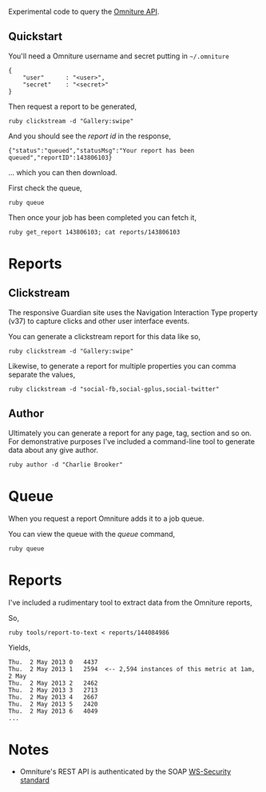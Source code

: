 
Experimental code to query the [Omniture API](https://developer.omniture.com).

## Quickstart 

You'll need a Omniture username and secret putting in `~/.omniture`

```
{
    "user"      : "<user>",
    "secret"    : "<secret>"
}
```

Then request a report to be generated, 

```
ruby clickstream -d "Gallery:swipe" 
```

And you should see the _report id_ in the response,

```
{"status":"queued","statusMsg":"Your report has been queued","reportID":143806103}
```

... which you can then download.

First check the queue,

```
ruby queue 
```

Then once your job has been completed you can fetch it,

```
ruby get_report 143806103; cat reports/143806103 
```

# Reports 

## Clickstream

The responsive Guardian site uses the Navigation Interaction Type property (v37) to capture clicks and other user interface events. 

You can generate a clickstream report for this data like so,

```
ruby clickstream -d "Gallery:swipe"
```

Likewise, to generate a report for multiple properties you can comma separate the values,

```
ruby clickstream -d "social-fb,social-gplus,social-twitter"
```

## Author 

Ultimately you can generate a report for any page, tag, section and so on. For demonstrative purposes I've included a command-line tool to generate
data about any give author.

```
ruby author -d "Charlie Brooker"
```

# Queue

When you request a report Omniture adds it to a job queue.

You can view the queue with the _queue_ command,

```
ruby queue
```

# Reports

I've included a rudimentary tool to extract data from the Omniture reports,

So,

```
ruby tools/report-to-text < reports/144084986
```

Yields,

```
Thu.  2 May 2013 0   4437 
Thu.  2 May 2013 1   2594  <-- 2,594 instances of this metric at 1am, 2 May
Thu.  2 May 2013 2   2462
Thu.  2 May 2013 3   2713
Thu.  2 May 2013 4   2667
Thu.  2 May 2013 5   2420
Thu.  2 May 2013 6   4049
...
```

# Notes

- Omniture's REST API is authenticated by the SOAP [WS-Security standard](http://en.wikipedia.org/wiki/WS-Security)
